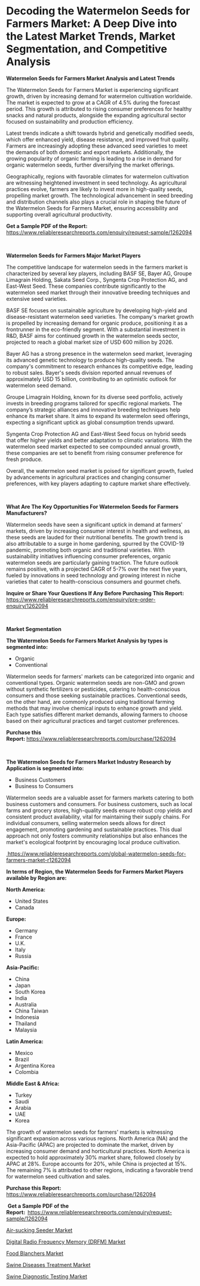 <p><h1>Decoding the Watermelon Seeds for Farmers Market: A Deep Dive into the Latest Market Trends, Market Segmentation, and Competitive Analysis</h1></p><p><strong>Watermelon Seeds for Farmers Market Analysis and Latest Trends</strong></p>
<p><p>The Watermelon Seeds for Farmers Market is experiencing significant growth, driven by increasing demand for watermelon cultivation worldwide. The market is expected to grow at a CAGR of 4.5% during the forecast period. This growth is attributed to rising consumer preferences for healthy snacks and natural products, alongside the expanding agricultural sector focused on sustainability and production efficiency.</p><p>Latest trends indicate a shift towards hybrid and genetically modified seeds, which offer enhanced yield, disease resistance, and improved fruit quality. Farmers are increasingly adopting these advanced seed varieties to meet the demands of both domestic and export markets. Additionally, the growing popularity of organic farming is leading to a rise in demand for organic watermelon seeds, further diversifying the market offerings.</p><p>Geographically, regions with favorable climates for watermelon cultivation are witnessing heightened investment in seed technology. As agricultural practices evolve, farmers are likely to invest more in high-quality seeds, propelling market growth. The technological advancement in seed breeding and distribution channels also plays a crucial role in shaping the future of the Watermelon Seeds for Farmers Market, ensuring accessibility and supporting overall agricultural productivity.</p></p>
<p><strong>Get a Sample PDF of the Report:&nbsp;</strong> <a href="https://www.reliableresearchreports.com/enquiry/request-sample/1262094?utm_campaign=11&utm_medium=2&utm_source=Github&utm_content=ia&utm_term=01112024&utm_id=watermelon-seeds-for-farmers">https://www.reliableresearchreports.com/enquiry/request-sample/1262094</a></p>
<p>&nbsp;</p>
<p><strong>Watermelon Seeds for Farmers Major Market Players</strong></p>
<p><p>The competitive landscape for watermelon seeds in the farmers market is characterized by several key players, including BASF SE, Bayer AG, Groupe Limagrain Holding, Sakata Seed Corp., Syngenta Crop Protection AG, and East-West Seed. These companies contribute significantly to the watermelon seed market through their innovative breeding techniques and extensive seed varieties.</p><p>BASF SE focuses on sustainable agriculture by developing high-yield and disease-resistant watermelon seed varieties. The company's market growth is propelled by increasing demand for organic produce, positioning it as a frontrunner in the eco-friendly segment. With a substantial investment in R&D, BASF aims for continued growth in the watermelon seeds sector, projected to reach a global market size of USD 600 million by 2026.</p><p>Bayer AG has a strong presence in the watermelon seed market, leveraging its advanced genetic technology to produce high-quality seeds. The company's commitment to research enhances its competitive edge, leading to robust sales. Bayer's seeds division reported annual revenues of approximately USD 15 billion, contributing to an optimistic outlook for watermelon seed demand.</p><p>Groupe Limagrain Holding, known for its diverse seed portfolio, actively invests in breeding programs tailored for specific regional markets. The company’s strategic alliances and innovative breeding techniques help enhance its market share. It aims to expand its watermelon seed offerings, expecting a significant uptick as global consumption trends upward.</p><p>Syngenta Crop Protection AG and East-West Seed focus on hybrid seeds that offer higher yields and better adaptation to climatic variations. With the watermelon seed market expected to see compounded annual growth, these companies are set to benefit from rising consumer preference for fresh produce.</p><p>Overall, the watermelon seed market is poised for significant growth, fueled by advancements in agricultural practices and changing consumer preferences, with key players adapting to capture market share effectively.</p></p>
<p>&nbsp;</p>
<p><strong>What Are The Key Opportunities For Watermelon Seeds for Farmers Manufacturers?</strong></p>
<p><p>Watermelon seeds have seen a significant uptick in demand at farmers' markets, driven by increasing consumer interest in health and wellness, as these seeds are lauded for their nutritional benefits. The growth trend is also attributable to a surge in home gardening, spurred by the COVID-19 pandemic, promoting both organic and traditional varieties. With sustainability initiatives influencing consumer preferences, organic watermelon seeds are particularly gaining traction. The future outlook remains positive, with a projected CAGR of 5-7% over the next five years, fueled by innovations in seed technology and growing interest in niche varieties that cater to health-conscious consumers and gourmet chefs.</p></p>
<p><strong>Inquire or Share Your Questions If Any Before Purchasing This Report:</strong> <a href="https://www.reliableresearchreports.com/enquiry/pre-order-enquiry/1262094?utm_campaign=11&utm_medium=2&utm_source=Github&utm_content=ia&utm_term=01112024&utm_id=watermelon-seeds-for-farmers">https://www.reliableresearchreports.com/enquiry/pre-order-enquiry/1262094</a></p>
<p>&nbsp;</p>
<p><strong>Market Segmentation</strong></p>
<p><strong>The Watermelon Seeds for Farmers Market Analysis by types is segmented into:</strong></p>
<p><ul><li>Organic</li><li>Conventional</li></ul></p>
<p><p>Watermelon seeds for farmers' markets can be categorized into organic and conventional types. Organic watermelon seeds are non-GMO and grown without synthetic fertilizers or pesticides, catering to health-conscious consumers and those seeking sustainable practices. Conventional seeds, on the other hand, are commonly produced using traditional farming methods that may involve chemical inputs to enhance growth and yield. Each type satisfies different market demands, allowing farmers to choose based on their agricultural practices and target customer preferences.</p></p>
<p><strong>Purchase this Report:&nbsp;</strong><a href="https://www.reliableresearchreports.com/purchase/1262094?utm_campaign=11&utm_medium=2&utm_source=Github&utm_content=ia&utm_term=01112024&utm_id=watermelon-seeds-for-farmers">https://www.reliableresearchreports.com/purchase/1262094</a></p>
<p>&nbsp;</p>
<p><strong>The Watermelon Seeds for Farmers Market Industry Research by Application is segmented into:</strong></p>
<p><ul><li>Business Customers</li><li>Business to Consumers</li></ul></p>
<p><p>Watermelon seeds are a valuable asset for farmers markets catering to both business customers and consumers. For business customers, such as local farms and grocery stores, high-quality seeds ensure robust crop yields and consistent product availability, vital for maintaining their supply chains. For individual consumers, selling watermelon seeds allows for direct engagement, promoting gardening and sustainable practices. This dual approach not only fosters community relationships but also enhances the market's ecological footprint by encouraging local produce cultivation.</p></p>
<p><a href="https://www.reliableresearchreports.com/global-watermelon-seeds-for-farmers-market-r1262094?utm_campaign=11&utm_medium=2&utm_source=Github&utm_content=ia&utm_term=01112024&utm_id=watermelon-seeds-for-farmers">&nbsp;https://www.reliableresearchreports.com/global-watermelon-seeds-for-farmers-market-r1262094</a></p>
<p><strong>In terms of Region, the Watermelon Seeds for Farmers Market Players available by Region are:</strong></p>
<p>
    <p> <strong> North America: </strong>
        <ul>
            <li>United States</li>
            <li>Canada</li>
        </ul>
        </p> 
    <p> <strong> Europe: </strong>
        <ul>
            <li>Germany</li>
            <li>France</li>
            <li>U.K.</li>
            <li>Italy</li>
            <li>Russia</li>
        </ul>
        </p> 
    <p> <strong> Asia-Pacific: </strong>
        <ul>
            <li>China</li>
            <li>Japan</li>
            <li>South Korea</li>
            <li>India</li>
            <li>Australia</li>
            <li>China Taiwan</li>
            <li>Indonesia</li>
            <li>Thailand</li>
            <li>Malaysia</li>
        </ul>
        </p> 
    <p> <strong> Latin America: </strong>
        <ul>
            <li>Mexico</li>
            <li>Brazil</li>
            <li>Argentina Korea</li>
            <li>Colombia</li>
        </ul>
        </p> 
    <p> <strong> Middle East & Africa: </strong>
        <ul>
            <li>Turkey</li>
            <li>Saudi</li>
            <li>Arabia</li>
            <li>UAE</li>
            <li>Korea</li>
        </ul>
    </p>
    </p>
<p><p>The growth of watermelon seeds for farmers' markets is witnessing significant expansion across various regions. North America (NA) and the Asia-Pacific (APAC) are projected to dominate the market, driven by increasing consumer demand and horticultural practices. North America is expected to hold approximately 30% market share, followed closely by APAC at 28%. Europe accounts for 20%, while China is projected at 15%. The remaining 7% is attributed to other regions, indicating a favorable trend for watermelon seed cultivation and sales.</p></p>
<p><strong>Purchase this Report: </strong><a href="https://www.reliableresearchreports.com/purchase/1262094?utm_campaign=11&utm_medium=2&utm_source=Github&utm_content=ia&utm_term=01112024&utm_id=watermelon-seeds-for-farmers">https://www.reliableresearchreports.com/purchase/1262094</a></p>
<p>&nbsp;<strong>Get a Sample PDF of the Report:&nbsp;&nbsp;</strong><a href="https://www.reliableresearchreports.com/enquiry/request-sample/1262094?utm_campaign=11&utm_medium=2&utm_source=Github&utm_content=ia&utm_term=01112024&utm_id=watermelon-seeds-for-farmers">https://www.reliableresearchreports.com/enquiry/request-sample/1262094</a></p>
<p><strong></strong></p>
<p><p><a href="https://issuu.com/reportprime-2/docs/air-sucking-seeder-market-size-2030_ef3c8795f6bdc0?utm_campaign=11&utm_medium=2&utm_source=Github&utm_content=ia&utm_term=01112024&utm_id=watermelon-seeds-for-farmers">Air-sucking Seeder Market</a></p><p><a href="https://issuu.com/reportprime-2/docs/digital-radio-frequency-memory-drfm_de90a7b3cb0f6a?utm_campaign=11&utm_medium=2&utm_source=Github&utm_content=ia&utm_term=01112024&utm_id=watermelon-seeds-for-farmers">Digital Radio Frequency Memory (DRFM) Market</a></p><p><a href="https://issuu.com/reportprime-2/docs/food-blanchers-market-size-2030.ppt_a0315f11c59d1d?utm_campaign=11&utm_medium=2&utm_source=Github&utm_content=ia&utm_term=01112024&utm_id=watermelon-seeds-for-farmers">Food Blanchers Market</a></p><p><a href="https://github.com/ambertqocronceb/Market-Research-Report-List-1/blob/main/swine-diseases-treatment-market.md?utm_campaign=11&utm_medium=2&utm_source=Github&utm_content=ia&utm_term=01112024&utm_id=watermelon-seeds-for-farmers">Swine Diseases Treatment Market</a></p><p><a href="https://github.com/lawriesievelwij/Market-Research-Report-List-1/blob/main/swine-diagnostic-testing-market.md?utm_campaign=11&utm_medium=2&utm_source=Github&utm_content=ia&utm_term=01112024&utm_id=watermelon-seeds-for-farmers">Swine Diagnostic Testing Market</a></p></p>